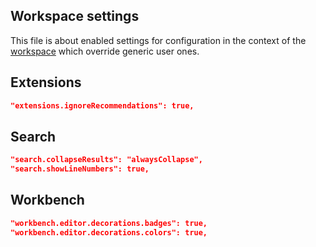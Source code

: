 ## Workspace settings

This file is about enabled settings for configuration in the context of the [workspace](https://code.visualstudio.com/docs/editor/workspaces#_workspace-settings) which override generic user ones.

## Extensions

```json
"extensions.ignoreRecommendations": true,
```

## Search

```json
"search.collapseResults": "alwaysCollapse",
"search.showLineNumbers": true,
```

## Workbench

```json
"workbench.editor.decorations.badges": true,
"workbench.editor.decorations.colors": true,
```
